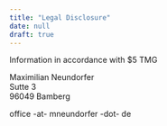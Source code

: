 ```yaml
---
title: "Legal Disclosure"
date: null
draft: true
---
```


Information in accordance with $5 TMG

Maximilian Neundorfer  
Sutte 3  
96049 Bamberg

office -at- mneundorfer -dot- de